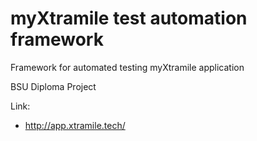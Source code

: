 # myXtramile test automation framework
Framework for automated testing myXtramile application

BSU Diploma Project

Link: 
* http://app.xtramile.tech/
